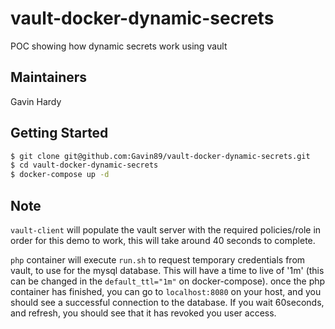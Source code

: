 # vault-docker-dynamic-secrets
POC showing how dynamic secrets work using vault

Maintainers
-----------

Gavin Hardy

Getting Started
---------------------

```sh
$ git clone git@github.com:Gavin89/vault-docker-dynamic-secrets.git
$ cd vault-docker-dynamic-secrets
$ docker-compose up -d
```

Note
---------------------

`vault-client` will populate the vault server with the required policies/role in order for this demo to work, this will take around 40 seconds to complete.

`php` container will execute `run.sh` to request temporary credentials from vault, to use for the mysql database. This will have a time to live of '1m' (this can be changed in the `default_ttl="1m"` on docker-compose).
once the php container has finished, you can go to `localhost:8080` on your host, and you should see a successful connection to the database. If you wait 60seconds, and refresh, you should see that it has revoked you user access.
